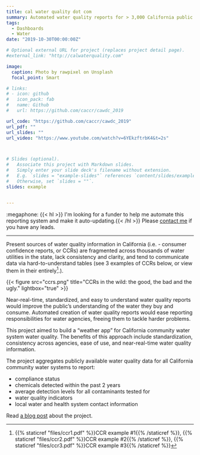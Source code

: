 ```yaml
---
title: cal water quality dot com
summary: Automated water quality reports for > 3,000 California public water systems. 🏆 2019 California Water Data Challenge.
tags: 
  - Dashboards
  - Water
date: "2019-10-30T00:00:00Z"

# Optional external URL for project (replaces project detail page).
#external_link: "http://calwaterquality.com"

image:
  caption: Photo by rawpixel on Unsplash
  focal_point: Smart

# links:
# - icon: github
#   icon_pack: fab
#   name: Github
#   url: https://github.com/caccr/cawdc_2019

url_code: "https://github.com/caccr/cawdc_2019"
url_pdf: ""
url_slides: ""
url_video: "https://www.youtube.com/watch?v=6YEkzftrbK4&t=2s"



# Slides (optional).
#   Associate this project with Markdown slides.
#   Simply enter your slide deck's filename without extension.
#   E.g. `slides = "example-slides"` references `content/slides/example-slides.md`.
#   Otherwise, set `slides = ""`.
slides: example


---
```


:megaphone: {{< hl >}} I'm looking for a funder to help me automate this reporting system and make it auto-updating.{{< /hl >}} Please [contact me](http://richpauloo.com/#contact) if you have any leads.  

<hr>

Present sources of water quality information in California (i.e. - consumer confidence reports, or CCRs) are fragmented across thousands of water utilities in the state, lack consistency and clarity, and tend to communicate data via hard-to-understand tables (see 3 examples of CCRs below, or view them in their entirely[^1].). 

{{< figure src="ccrs.png" title="CCRs in the wild: the good, the bad and the ugly." lightbox="true" >}}

Near-real-time, standardized, and easy to understand water quality reports would improve the public’s understanding of the water they buy and consume. Automated creation of water quality reports would ease reporting responsibilities for water agencies, freeing them to tackle harder problems.

This project aimed to build a “weather app” for California community water system water quality. The benefits of this approach include standardization, consistency across agencies, ease of use, and near-real-time water quality information.

The project aggregates publicly available water quality data for all California community water systems to report:  

* compliance status  
* chemicals detected within the past 2 years  
* average detection levels for all contaminants tested for  
* water quality indicators  
* local water and health system contact information  

Read [a blog post]("/post/cawdc-2019/") about the project.  


[^1]: {{% staticref "files/ccr1.pdf" %}}CCR example #1{{% /staticref %}},
{{% staticref "files/ccr2.pdf" %}}CCR example #2{{% /staticref %}},
{{% staticref "files/ccr3.pdf" %}}CCR example #3{{% /staticref %}}

